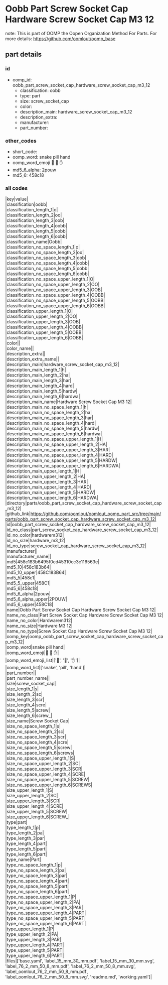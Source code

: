# Oobb Part Screw Socket Cap Hardware Screw Socket Cap M3 12  

note: This is part of OOMP the Oopen Organization Method For Parts. For more details: https://github.com/oomlout/oomp_base

##  part details





### id
* oomp_id: oobb_part_screw_socket_cap_hardware_screw_socket_cap_m3_12
  * classification: oobb
  * type: part
  * size: screw_socket_cap
  * color: 
  * description_main: hardware_screw_socket_cap_m3_12
  * description_extra: 
  * manufacturer: 
  * part_number: 

### other_codes
* short_code: 
* oomp_word: snake pill hand
* oomp_word_emoji :snake: :pill: :hand:
* md5_6_alpha: 2pouw
* md5_6: 458c18

### all codes 
|key|value|  
|classification|oobb|  
|classification_length_1|o|  
|classification_length_2|oo|  
|classification_length_3|oob|  
|classification_length_4|oobb|  
|classification_length_5|oobb|  
|classification_length_6|oobb|  
|classification_name|Oobb|  
|classification_no_space_length_1|o|  
|classification_no_space_length_2|oo|  
|classification_no_space_length_3|oob|  
|classification_no_space_length_4|oobb|  
|classification_no_space_length_5|oobb|  
|classification_no_space_length_6|oobb|  
|classification_no_space_upper_length_1|O|  
|classification_no_space_upper_length_2|OO|  
|classification_no_space_upper_length_3|OOB|  
|classification_no_space_upper_length_4|OOBB|  
|classification_no_space_upper_length_5|OOBB|  
|classification_no_space_upper_length_6|OOBB|  
|classification_upper_length_1|O|  
|classification_upper_length_2|OO|  
|classification_upper_length_3|OOB|  
|classification_upper_length_4|OOBB|  
|classification_upper_length_5|OOBB|  
|classification_upper_length_6|OOBB|  
|color||  
|color_name||  
|description_extra||  
|description_extra_name||  
|description_main|hardware_screw_socket_cap_m3_12|  
|description_main_length_1|h|  
|description_main_length_2|ha|  
|description_main_length_3|har|  
|description_main_length_4|hard|  
|description_main_length_5|hardw|  
|description_main_length_6|hardwa|  
|description_main_name|Hardware Screw Socket Cap M3 12|  
|description_main_no_space_length_1|h|  
|description_main_no_space_length_2|ha|  
|description_main_no_space_length_3|har|  
|description_main_no_space_length_4|hard|  
|description_main_no_space_length_5|hardw|  
|description_main_no_space_length_6|hardwa|  
|description_main_no_space_upper_length_1|H|  
|description_main_no_space_upper_length_2|HA|  
|description_main_no_space_upper_length_3|HAR|  
|description_main_no_space_upper_length_4|HARD|  
|description_main_no_space_upper_length_5|HARDW|  
|description_main_no_space_upper_length_6|HARDWA|  
|description_main_upper_length_1|H|  
|description_main_upper_length_2|HA|  
|description_main_upper_length_3|HAR|  
|description_main_upper_length_4|HARD|  
|description_main_upper_length_5|HARDW|  
|description_main_upper_length_6|HARDWA|  
|directory|parts/oobb_part_screw_socket_cap_hardware_screw_socket_cap_m3_12|  
|github_link|https://github.com/oomlout/oomlout_oomp_part_src/tree/main/parts/oobb_part_screw_socket_cap_hardware_screw_socket_cap_m3_12|  
|id|oobb_part_screw_socket_cap_hardware_screw_socket_cap_m3_12|  
|id_no_class|part_screw_socket_cap_hardware_screw_socket_cap_m3_12|  
|id_no_color|hardwarem312|  
|id_no_size|hardware_m3_12|  
|id_no_type|screw_socket_cap_hardware_screw_socket_cap_m3_12|  
|manufacturer||  
|manufacturer_name||  
|md5|458c183b6495f0cd45310cc3c116563e|  
|md5_10|458c183b64|  
|md5_10_upper|458C183B64|  
|md5_5|458c1|  
|md5_5_upper|458C1|  
|md5_6|458c18|  
|md5_6_alpha|2pouw|  
|md5_6_alpha_upper|2POUW|  
|md5_6_upper|458C18|  
|name|Oobb Part Screw Socket Cap Hardware Screw Socket Cap M3 12|  
|name_no_class|Part Screw Socket Cap Hardware Screw Socket Cap M3 12|  
|name_no_color|Hardwarem312|  
|name_no_size|Hardware M3 12|  
|name_no_type|Screw Socket Cap Hardware Screw Socket Cap M3 12|  
|oomp_key|oomp_oobb_part_screw_socket_cap_hardware_screw_socket_cap_m3_12|  
|oomp_word|snake pill hand|  
|oomp_word_emoji|:snake: :pill: :hand:|  
|oomp_word_emoji_list|[':snake:', ':pill:', ':hand:']|  
|oomp_word_list|['snake', 'pill', 'hand']|  
|part_number||  
|part_number_name||  
|size|screw_socket_cap|  
|size_length_1|s|  
|size_length_2|sc|  
|size_length_3|scr|  
|size_length_4|scre|  
|size_length_5|screw|  
|size_length_6|screw_|  
|size_name|Screw Socket Cap|  
|size_no_space_length_1|s|  
|size_no_space_length_2|sc|  
|size_no_space_length_3|scr|  
|size_no_space_length_4|scre|  
|size_no_space_length_5|screw|  
|size_no_space_length_6|screws|  
|size_no_space_upper_length_1|S|  
|size_no_space_upper_length_2|SC|  
|size_no_space_upper_length_3|SCR|  
|size_no_space_upper_length_4|SCRE|  
|size_no_space_upper_length_5|SCREW|  
|size_no_space_upper_length_6|SCREWS|  
|size_upper_length_1|S|  
|size_upper_length_2|SC|  
|size_upper_length_3|SCR|  
|size_upper_length_4|SCRE|  
|size_upper_length_5|SCREW|  
|size_upper_length_6|SCREW_|  
|type|part|  
|type_length_1|p|  
|type_length_2|pa|  
|type_length_3|par|  
|type_length_4|part|  
|type_length_5|part|  
|type_length_6|part|  
|type_name|Part|  
|type_no_space_length_1|p|  
|type_no_space_length_2|pa|  
|type_no_space_length_3|par|  
|type_no_space_length_4|part|  
|type_no_space_length_5|part|  
|type_no_space_length_6|part|  
|type_no_space_upper_length_1|P|  
|type_no_space_upper_length_2|PA|  
|type_no_space_upper_length_3|PAR|  
|type_no_space_upper_length_4|PART|  
|type_no_space_upper_length_5|PART|  
|type_no_space_upper_length_6|PART|  
|type_upper_length_1|P|  
|type_upper_length_2|PA|  
|type_upper_length_3|PAR|  
|type_upper_length_4|PART|  
|type_upper_length_5|PART|  
|type_upper_length_6|PART|  
|files|['base.yaml', 'label_15_mm_30_mm.pdf', 'label_15_mm_30_mm.svg', 'label_76_2_mm_50_8_mm.pdf', 'label_76_2_mm_50_8_mm.svg', 'label_oomlout_76_2_mm_50_8_mm.pdf', 'label_oomlout_76_2_mm_50_8_mm.svg', 'readme.md', 'working.yaml']|  

